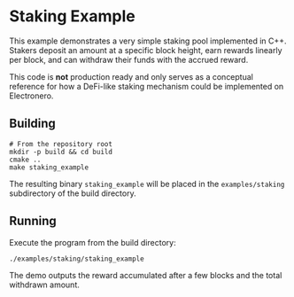# Staking Example

This example demonstrates a very simple staking pool implemented in C++.
Stakers deposit an amount at a specific block height, earn rewards
linearly per block, and can withdraw their funds with the accrued reward.

This code is **not** production ready and only serves as a conceptual
reference for how a DeFi-like staking mechanism could be implemented on
Electronero.

## Building

```
# From the repository root
mkdir -p build && cd build
cmake ..
make staking_example
```

The resulting binary `staking_example` will be placed in the `examples/staking`
subdirectory of the build directory.

## Running

Execute the program from the build directory:

```
./examples/staking/staking_example
```

The demo outputs the reward accumulated after a few blocks and the total
withdrawn amount.
